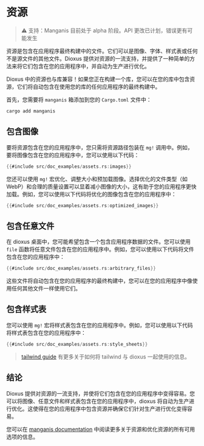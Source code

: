 # 资源

> ⚠️ 支持：Manganis 目前处于 alpha 阶段。API 更改已计划，错误更有可能发生

资源是包含在应用程序最终构建中的文件。它们可以是图像、字体、样式表或任何不是源文件的其他文件。Dioxus 提供对资源的一流支持，并提供了一种简单的方法来将它们包含在您的应用程序中，并自动为生产进行优化。

Dioxus 中的资源也与库兼容！如果您正在构建一个库，您可以在您的库中包含资源，它们将自动包含在使用您的库的任何应用程序的最终构建中。

首先，您需要将 `manganis` 箱添加到您的 `Cargo.toml` 文件中：

```sh
cargo add manganis
```

## 包含图像

要将资源包含在您的应用程序中，您只需将资源路径包装在 `mg!` 调用中。例如，要将图像包含在您的应用程序中，您可以使用以下代码：

```rust
{{#include src/doc_examples/assets.rs:images}}
```

您还可以使用 `mg!` 宏优化、调整大小和预加载图像。选择优化的文件类型（如 WebP）和合理的质量设置可以显着减小图像的大小，这有助于您的应用程序更快加载。例如，您可以使用以下代码将优化的图像包含在您的应用程序中：

```rust
{{#include src/doc_examples/assets.rs:optimized_images}}
```

## 包含任意文件

在 dioxus 桌面中，您可能希望包含一个包含应用程序数据的文件。您可以使用 `file` 函数将任意文件包含在您的应用程序中。例如，您可以使用以下代码将文件包含在您的应用程序中：

```rust
{{#include src/doc_examples/assets.rs:arbitrary_files}}
```

这些文件将自动包含在您的应用程序的最终构建中，您可以在您的应用程序中像使用任何其他文件一样使用它们。

## 包含样式表

您可以使用 `mg!` 宏将样式表包含在您的应用程序中。例如，您可以使用以下代码将样式表包含在您的应用程序中：

```rust
{{#include src/doc_examples/assets.rs:style_sheets}}
```

> [tailwind guide](../cookbook/tailwind.md) 有更多关于如何将 tailwind 与 dioxus 一起使用的信息。

## 结论

Dioxus 提供对资源的一流支持，并使将它们包含在您的应用程序中变得容易。您可以将图像、任意文件和样式表包含在您的应用程序中，dioxus 将自动为生产进行优化。这使得在您的应用程序中包含资源并确保它们针对生产进行优化变得容易。

您可以在 [manganis documentation](https://docs.rs/manganis/0.2.2/manganis/) 中阅读更多关于资源和优化资源的所有可用选项的信息。